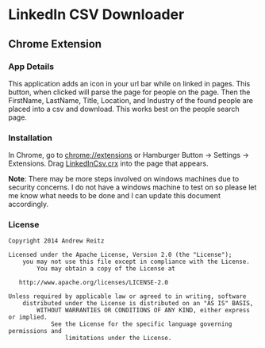 # LinkedIn CSV Downloader
## Chrome Extension

### App Details
This application adds an icon in your url bar while on linked in pages. This button, when clicked will parse the page for people on the page.
Then the FirstName, LastName, Title, Location, and Industry of the found people are placed into a csv and download. This works best on the people search page.

### Installation

In Chrome, go to [chrome://extensions](chrome://extensions/) or Hamburger Button -> Settings -> Extensions.  Drag [LinkedInCsv.crx](https://raw.github.com/pieces029/LinkedInCSVDownloader/master/LinkedInCsv.crx) into the page that appears.

**Note**: There may be more steps involved on windows machines due to security concerns. I do not have a windows machine to test on so please let me know what needs to be done and I can update this document accordingly.

### License

    Copyright 2014 Andrew Reitz

    Licensed under the Apache License, Version 2.0 (the "License");
	    you may not use this file except in compliance with the License.
		    You may obtain a copy of the License at

       http://www.apache.org/licenses/LICENSE-2.0

    Unless required by applicable law or agreed to in writing, software
	    distributed under the License is distributed on an "AS IS" BASIS,
		    WITHOUT WARRANTIES OR CONDITIONS OF ANY KIND, either express or implied.
			    See the License for the specific language governing permissions and
				    limitations under the License.

